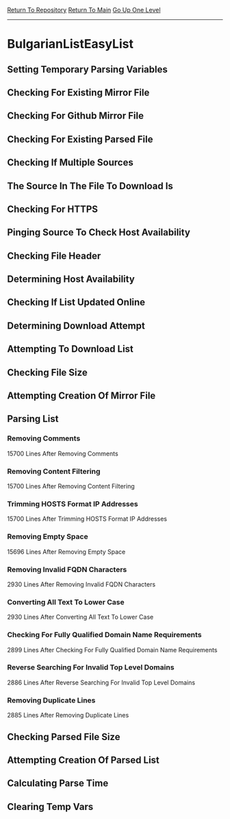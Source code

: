 [Return To Repository](https://github.com/deathbybandaid/piholeparser/)
[Return To Main](https://github.com/deathbybandaid/piholeparser/blob/master/RecentRunLogs/Mainlog.md)
[Go Up One Level](https://github.com/deathbybandaid/piholeparser/blob/master/RecentRunLogs/TopLevelScripts/30-Processing-External-Blacklists.md)
____________________________________
# BulgarianListEasyList
## Setting Temporary Parsing Variables
## Checking For Existing Mirror File
## Checking For Github Mirror File
## Checking For Existing Parsed File
## Checking If Multiple Sources
## The Source In The File To Download Is
## Checking For HTTPS
## Pinging Source To Check Host Availability
## Checking File Header
## Determining Host Availability
## Checking If List Updated Online
## Determining Download Attempt
## Attempting To Download List
## Checking File Size
## Attempting Creation Of Mirror File
## Parsing List
### Removing Comments
15700 Lines After Removing Comments
### Removing Content Filtering
15700 Lines After Removing Content Filtering
### Trimming HOSTS Format IP Addresses
15700 Lines After Trimming HOSTS Format IP Addresses
### Removing Empty Space
15696 Lines After Removing Empty Space
### Removing Invalid FQDN Characters
2930 Lines After Removing Invalid FQDN Characters
### Converting All Text To Lower Case
2930 Lines After Converting All Text To Lower Case
### Checking For Fully Qualified Domain Name Requirements
2899 Lines After Checking For Fully Qualified Domain Name Requirements
### Reverse Searching For Invalid Top Level Domains
2886 Lines After Reverse Searching For Invalid Top Level Domains
### Removing Duplicate Lines
2885 Lines After Removing Duplicate Lines
## Checking Parsed File Size
## Attempting Creation Of Parsed List
## Calculating Parse Time
## Clearing Temp Vars
